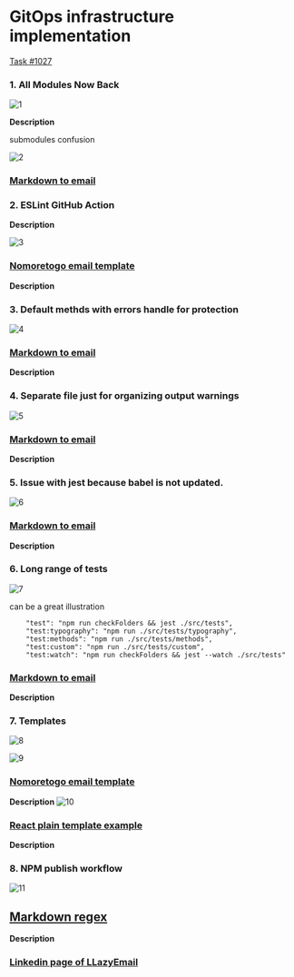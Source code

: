 # GitOps infrastructure implementation 
[Task #1027](https://github.com/LLazyEmail/markdown-to-email/discussions/1027)

### 1. All Modules Now Back

![1](https://user-images.githubusercontent.com/1469198/175816083-189ed2cd-9ef0-4d11-8096-ca03b15351df.png "1")

**Description**
 
submodules confusion

![2](https://user-images.githubusercontent.com/1469198/175816256-6200c620-ad78-437c-aa80-44a9e7aa5e71.png "2")


### [Markdown to email](https://github.com/LLazyEmail/markdown-to-email)

### 2. ESLint GitHub Action



**Description**

![3](https://user-images.githubusercontent.com/1469198/175816189-8fe46acf-67ff-40ee-825d-9ce5a4957025.png "3")

### [Nomoretogo email template](https://github.com/LLazyEmail/nomoretogo_email_template)

**Description**

### 3. Default methds with errors handle for protection

![4](https://user-images.githubusercontent.com/1469198/175816199-b6e7dc35-82f0-4b8c-b5e7-b8b7bd0b304b.png "4")



### [Markdown to email](https://github.com/LLazyEmail/markdown-to-email)

**Description**

### 4. Separate file just for organizing output warnings

![5](https://user-images.githubusercontent.com/1469198/175816215-42e78e62-25a2-423f-93af-ed63afbfce0d.png "5")



### [Markdown to email](https://github.com/LLazyEmail/markdown-to-email)

**Description**

### 5. Issue with jest because babel is not updated.

![6](https://user-images.githubusercontent.com/1469198/175816233-7d99a2ef-191e-490b-bb3e-3e6f8450f4b1.png "6")



### [Markdown to email](https://github.com/LLazyEmail/markdown-to-email)

**Description**

### 6. Long range of tests

![7](https://user-images.githubusercontent.com/1469198/175816238-061ff0c2-d4e2-4fb6-8263-870b07309d20.png "7")

can be a great illustration

```
    "test": "npm run checkFolders && jest ./src/tests",
    "test:typography": "npm run ./src/tests/typography",
    "test:methods": "npm run ./src/tests/methods",
    "test:custom": "npm run ./src/tests/custom",
    "test:watch": "npm run checkFolders && jest --watch ./src/tests"
```

### [Markdown to email](https://github.com/LLazyEmail/markdown-to-email)

**Description**

### 7. Templates

![8](https://user-images.githubusercontent.com/1469198/175816250-8c47e05a-ebfd-490b-9dec-ff298b1245ce.png "8")

![9](https://user-images.githubusercontent.com/1469198/175816251-9cb9b541-bbbf-4f5a-8906-ae882175d8e0.png "9")



### [Nomoretogo email template](https://github.com/LLazyEmail/nomoretogo_email_template)

**Description**
![10](https://user-images.githubusercontent.com/1469198/175816252-07976768-48c1-4037-bb22-453c6c9c3acb.png "10")


### [React plain template example](https://github.com/LLazyEmail/react-plain-template-example)

**Description**
### 8. NPM publish workflow

![11](https://user-images.githubusercontent.com/1469198/175816381-5ad355cb-304d-457c-a0d6-aab53a8af71f.png "11")



## [Markdown regex](https://github.com/LLazyEmail/markdown-regex)

**Description**

### [Linkedin page of LLazyEmail](https://www.linkedin.com/company/llazyemail/)


